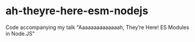 # ah-theyre-here-esm-nodejs
Code accompanying my talk "Aaaaaaaaaaaaaah, They’re Here! ES Modules in Node.JS"
